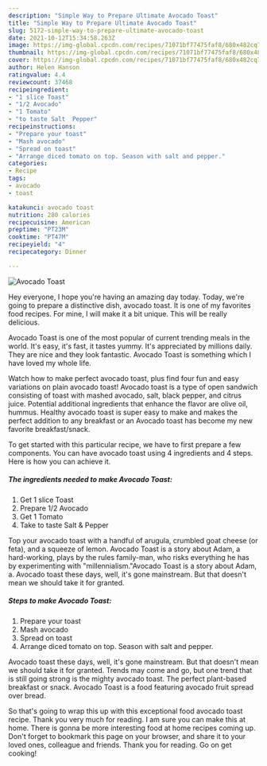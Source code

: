 ```yaml
---
description: "Simple Way to Prepare Ultimate Avocado Toast"
title: "Simple Way to Prepare Ultimate Avocado Toast"
slug: 5172-simple-way-to-prepare-ultimate-avocado-toast
date: 2021-10-12T15:34:58.263Z
image: https://img-global.cpcdn.com/recipes/71071bf77475faf8/680x482cq70/avocado-toast-recipe-main-photo.jpg
thumbnail: https://img-global.cpcdn.com/recipes/71071bf77475faf8/680x482cq70/avocado-toast-recipe-main-photo.jpg
cover: https://img-global.cpcdn.com/recipes/71071bf77475faf8/680x482cq70/avocado-toast-recipe-main-photo.jpg
author: Helen Hanson
ratingvalue: 4.4
reviewcount: 37468
recipeingredient:
- "1 slice Toast"
- "1/2 Avocado"
- "1 Tomato"
- "to taste Salt  Pepper"
recipeinstructions:
- "Prepare your toast"
- "Mash avocado"
- "Spread on toast"
- "Arrange diced tomato on top. Season with salt and pepper."
categories:
- Recipe
tags:
- avocado
- toast

katakunci: avocado toast 
nutrition: 280 calories
recipecuisine: American
preptime: "PT23M"
cooktime: "PT47M"
recipeyield: "4"
recipecategory: Dinner

---
```



![Avocado Toast](https://img-global.cpcdn.com/recipes/71071bf77475faf8/680x482cq70/avocado-toast-recipe-main-photo.jpg)

Hey everyone, I hope you're having an amazing day today. Today, we're going to prepare a distinctive dish, avocado toast. It is one of my favorites food recipes. For mine, I will make it a bit unique. This will be really delicious.

Avocado Toast is one of the most popular of current trending meals in the world. It's easy, it's fast, it tastes yummy. It's appreciated by millions daily. They are nice and they look fantastic. Avocado Toast is something which I have loved my whole life.

Watch how to make perfect avocado toast, plus find four fun and easy variations on plain avocado toast! Avocado toast is a type of open sandwich consisting of toast with mashed avocado, salt, black pepper, and citrus juice. Potential additional ingredients that enhance the flavor are olive oil, hummus. Healthy avocado toast is super easy to make and makes the perfect addition to any breakfast or an Avocado toast has become my new favorite breakfast/snack.


To get started with this particular recipe, we have to first prepare a few components. You can have avocado toast using 4 ingredients and 4 steps. Here is how you can achieve it.

<!--inarticleads1-->

##### The ingredients needed to make Avocado Toast:

1. Get 1 slice Toast
1. Prepare 1/2 Avocado
1. Get 1 Tomato
1. Take to taste Salt &amp; Pepper


Top your avocado toast with a handful of arugula, crumbled goat cheese (or feta), and a squeeze of lemon. Avocado Toast is a story about Adam, a hard-working, plays by the rules family-man, who risks everything he has by experimenting with &#34;millennialism.&#34;Avocado Toast is a story about Adam, a. Avocado toast these days, well, it&#39;s gone mainstream. But that doesn&#39;t mean we should take it for granted. 

<!--inarticleads2-->

##### Steps to make Avocado Toast:

1. Prepare your toast
1. Mash avocado
1. Spread on toast
1. Arrange diced tomato on top. Season with salt and pepper.


Avocado toast these days, well, it&#39;s gone mainstream. But that doesn&#39;t mean we should take it for granted. Trends may come and go, but one trend that is still going strong is the mighty avocado toast. The perfect plant-based breakfast or snack. Avocado Toast is a food featuring avocado fruit spread over bread. 

So that's going to wrap this up with this exceptional food avocado toast recipe. Thank you very much for reading. I am sure you can make this at home. There is gonna be more interesting food at home recipes coming up. Don't forget to bookmark this page on your browser, and share it to your loved ones, colleague and friends. Thank you for reading. Go on get cooking!
